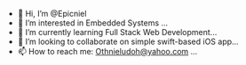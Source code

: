 - 👋 Hi, I’m @Epicniel
- 👀 I’m interested in Embedded Systems ...
- 🌱 I’m currently learning Full Stack Web Development...
- 💞️ I’m looking to collaborate on simple swift-based iOS app...
- 📫 How to reach me: Othnieludoh@yahoo.com ...

<!---
Epicniel/Epicniel is a ✨ special ✨ repository because its `README.md` (this file) appears on your GitHub profile.
You can click the Preview link to take a look at your changes.
--->
